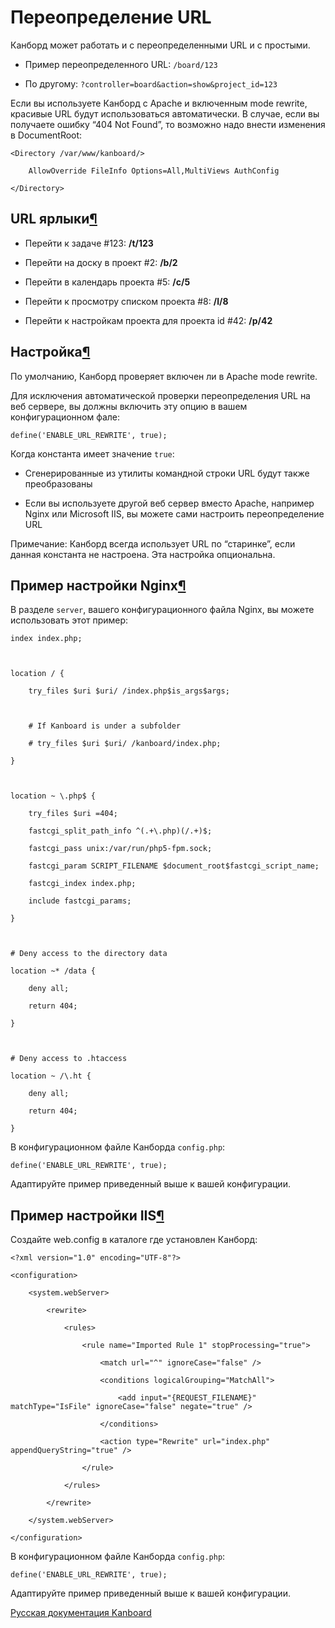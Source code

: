 Переопределение URL
===================



Канборд может работать и с переопределенными URL и с простыми.



-   Пример переопределенного URL: `/board/123`



-   По другому: `?controller=board&action=show&project_id=123`



Если вы используете Канборд с Apache и включенным mode rewrite, красивые URL будут использоваться автоматически. В случае, если вы получаете ошибку “404 Not Found”, то возможно надо внести изменения в DocumentRoot:



    <Directory /var/www/kanboard/>

        AllowOverride FileInfo Options=All,MultiViews AuthConfig

    </Directory>



URL ярлыки[¶](#url-shortcuts "Ссылка на этот заголовок")
--------------------------------------------------------



-   Перейти к задаче \#123: **/t/123**



-   Перейти на доску в проект \#2: **/b/2**



-   Перейти в календарь проекта \#5: **/c/5**



-   Перейти к просмотру списком проекта \#8: **/l/8**



-   Перейти к настройкам проекта для проекта id \#42: **/p/42**



Настройка[¶](#configuration "Ссылка на этот заголовок")
-------------------------------------------------------



По умолчанию, Канборд проверяет включен ли в Apache mode rewrite.



Для исключения автоматической проверки переопределения URL на веб сервере, вы должны включить эту опцию в вашем конфигурационном фале:



    define('ENABLE_URL_REWRITE', true);



Когда константа имеет значение `true`:



-   Сгенерированные из утилиты командной строки URL будут также преобразованы



-   Если вы используете другой веб сервер вместо Apache, например Nginx или Microsoft IIS, вы можете сами настроить переопределение URL



Примечание: Канборд всегда использует URL по “старинке”, если данная константа не настроена. Эта настройка опциональна.



Пример настройки Nginx[¶](#nginx-configuration-example "Ссылка на этот заголовок")
----------------------------------------------------------------------------------



В разделе `server`, вашего конфигурационного файла Nginx, вы можете использовать этот пример:



    index index.php;



    location / {

        try_files $uri $uri/ /index.php$is_args$args;



        # If Kanboard is under a subfolder

        # try_files $uri $uri/ /kanboard/index.php;

    }



    location ~ \.php$ {

        try_files $uri =404;

        fastcgi_split_path_info ^(.+\.php)(/.+)$;

        fastcgi_pass unix:/var/run/php5-fpm.sock;

        fastcgi_param SCRIPT_FILENAME $document_root$fastcgi_script_name;

        fastcgi_index index.php;

        include fastcgi_params;

    }



    # Deny access to the directory data

    location ~* /data {

        deny all;

        return 404;

    }



    # Deny access to .htaccess

    location ~ /\.ht {

        deny all;

        return 404;

    }



В конфигурационном файле Канборда `config.php`:



    define('ENABLE_URL_REWRITE', true);



Адаптируйте пример приведенный выше к вашей конфигурации.



Пример настройки IIS[¶](#iis-configuration-example "Ссылка на этот заголовок")
------------------------------------------------------------------------------



Создайте web.config в каталоге где установлен Канборд:



    <?xml version="1.0" encoding="UTF-8"?>

    <configuration>

        <system.webServer>

            <rewrite>

                <rules>

                    <rule name="Imported Rule 1" stopProcessing="true">

                        <match url="^" ignoreCase="false" />

                        <conditions logicalGrouping="MatchAll">

                            <add input="{REQUEST_FILENAME}" matchType="IsFile" ignoreCase="false" negate="true" />

                        </conditions>

                        <action type="Rewrite" url="index.php" appendQueryString="true" />

                    </rule>

                </rules>

            </rewrite>

        </system.webServer>

    </configuration>



В конфигурационном файле Канборда `config.php`:



    define('ENABLE_URL_REWRITE', true);



Адаптируйте пример приведенный выше к вашей конфигурации.



 



 



[Русская документация Kanboard](http://kanboard.ru/doc/)

